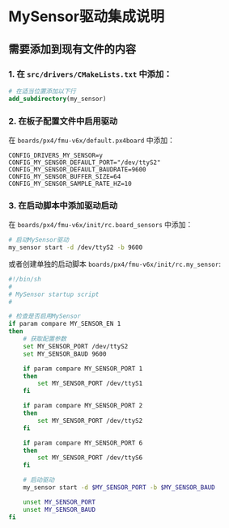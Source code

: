 # MySensor驱动集成说明

## 需要添加到现有文件的内容

### 1. 在 `src/drivers/CMakeLists.txt` 中添加：

```cmake
# 在适当位置添加以下行
add_subdirectory(my_sensor)
```

### 2. 在板子配置文件中启用驱动

在 `boards/px4/fmu-v6x/default.px4board` 中添加：

```
CONFIG_DRIVERS_MY_SENSOR=y
CONFIG_MY_SENSOR_DEFAULT_PORT="/dev/ttyS2"
CONFIG_MY_SENSOR_DEFAULT_BAUDRATE=9600
CONFIG_MY_SENSOR_BUFFER_SIZE=64
CONFIG_MY_SENSOR_SAMPLE_RATE_HZ=10
```

### 3. 在启动脚本中添加驱动启动

在 `boards/px4/fmu-v6x/init/rc.board_sensors` 中添加：

```bash
# 启动MySensor驱动
my_sensor start -d /dev/ttyS2 -b 9600
```

或者创建单独的启动脚本 `boards/px4/fmu-v6x/init/rc.my_sensor`:

```bash
#!/bin/sh
#
# MySensor startup script
#

# 检查是否启用MySensor
if param compare MY_SENSOR_EN 1
then
    # 获取配置参数
    set MY_SENSOR_PORT /dev/ttyS2
    set MY_SENSOR_BAUD 9600

    if param compare MY_SENSOR_PORT 1
    then
        set MY_SENSOR_PORT /dev/ttyS1
    fi

    if param compare MY_SENSOR_PORT 2
    then
        set MY_SENSOR_PORT /dev/ttyS2
    fi

    if param compare MY_SENSOR_PORT 6
    then
        set MY_SENSOR_PORT /dev/ttyS6
    fi

    # 启动驱动
    my_sensor start -d $MY_SENSOR_PORT -b $MY_SENSOR_BAUD

    unset MY_SENSOR_PORT
    unset MY_SENSOR_BAUD
fi
```
